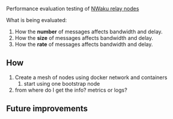 Performance evaluation testing of [NWaku relay nodes](https://github.com/waku-org/nwaku)

What is being evaluated:

1. How the **number** of messages affects bandwidth and delay.
2. How the **size** of messages affects bandwidth and delay.
3. How the **rate** of messages affects bandwidth and delay.

## How

1. Create a mesh of nodes using docker network and containers
   1. start using one bootstrap node
2. from where do I get the info? metrics or logs?

## Future improvements
